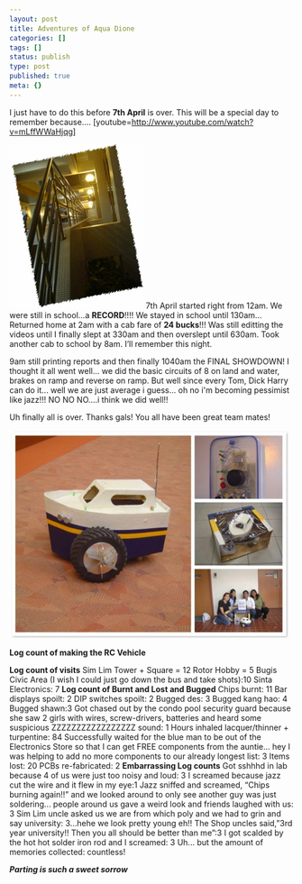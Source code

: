 ```yaml
---
layout: post
title: Adventures of Aqua Dione
categories: []
tags: []
status: publish
type: post
published: true
meta: {}
---
```

I just have to do this before **7th April** is over. This will be a special day to remember because…. [youtube=http://www.youtube.com/watch?v=mLffWWaHjqg]

![](/img/night2.jpg) 7th April started right from 12am. We were still in school…a **RECORD**!!!! We stayed in school until 130am…Returned home at 2am with a cab fare of **24 bucks**!!! Was still editting the videos until I finally slept at 330am and then overslept until 630am. Took another cab to school by 8am. I’ll remember this night.

9am still printing reports and then finally 1040am the FINAL SHOWDOWN! I thought it all went well... we did the basic circuits of 8 on land and water, brakes on ramp and reverse on ramp. But well since every Tom, Dick Harry can do it... well we are just average i guess... oh no i'm becoming pessimist like jazz!!! NO NO NO....i think we did well!!

Uh finally all is over. Thanks gals! You all have been great team mates!

![](/img/mosiacS.jpg)

**Log count of making the RC Vehicle**

**Log count of visits** Sim Lim Tower + Square = 12 Rotor Hobby = 5 Bugis Civic Area (I wish I could just go down the bus and take shots):10 Sinta Electronics: 7 **Log count of Burnt and Lost and Bugged** Chips burnt: 11 Bar displays spoilt: 2 DIP switches spoilt: 2 Bugged des: 3 Bugged kang hao: 4 Bugged shawn:3 Got chased out by the condo pool security guard because she saw 2 girls with wires, screw-drivers, batteries and heard some suspicious ZZZZZZZZZZZZZZZZZ sound: 1 Hours inhaled lacquer/thinner + turpentine: 84 Successfully waited for the blue man to be out of the Electronics Store so that I can get FREE components from the auntie... hey I was helping to add no more components to our already longest list: 3 Items lost: 20 PCBs re-fabricated: 2 **Embarrassing Log counts** Got sshhhd in lab because 4 of us were just too noisy and loud: 3 I screamed because jazz cut the wire and it flew in my eye:1 Jazz sniffed and screamed, “Chips burning again!!” and we looked around to only see another guy was just soldering... people around us gave a weird look and friends laughed with us: 3 Sim Lim uncle asked us we are from which poly and we had to grin and say university: 3...hehe we look pretty young eh!! The Shop uncles said,”3rd year university!! Then you all should be better than me”:3 I got scalded by the hot hot solder iron rod and I screamed: 3 Uh... but the amount of memories collected: countless!

**_Parting is such a sweet sorrow_**
